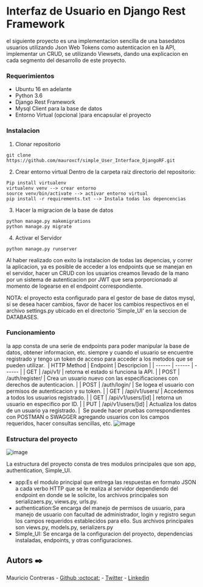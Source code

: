 # Interfaz de Usuario en Django Rest Framework

el siguiente proyecto es una implementacion sencilla de una basedatos usuarios utilizando Json Web Tokens como autenticacion en la API, implementar un CRUD, se utilizando Viewsets, dando una explicacion en cada segmento del desarrollo de este proyecto.

### Requerimientos

- Ubuntu 16 en adelante
- Python 3.6
- Django Rest Framework
- Mysql Client para la base de datos
- Entorno Virtual (opcional )para encapsular el proyecto

### Instalacion

1. Clonar repositorio
```
git clone https://github.com/mauroxcf/simple_User_Interface_DjangoRF.git
```
2. Crear entorno virtual
Dentro de la carpeta raiz directorio del repositorio:
```
Pip install virtualenv 
virtualenv venv --> crear entorno
source venv/bin/activate --> activar entorno virtual
pip install -r requirements.txt --> Instala todas las depencencias
```
3. Hacer la migracion de la base de datos
```
python manage.py makemigrations
python manage.py migrate
```
4. Activar el Servidor
```
python manage.py runserver
```
Al haber realizado con exito la instalacion de todas las depencias, y correr la aplicacion, ya es posible de acceder a los endpoints que se manejan en el servidor, hacer un CRUD con los usuarios creamos llevado de la mano por un sistema de autenticacion por JWT que sera porporcionado al momento de logearse en el endpoint correspondiente.

NOTA: el proyecto esta configurado para el gestor de base de datos mysql, si se desea hacer cambios, favor de hacer los cambios respectivos en el archivo settings.py ubicado en el directorio 'Simple_UI' en la seccion de DATABASES.

### Funcionamiento

la app consta de una serie de endpoints para poder manipular la base de datos, obtener informacion, etc. siempre y cuando el usuario se encuentre registrado y tengo un token de acceso para acceder a los metodos que se pueden utilizar.
​
| HTTP Method | Endpoint | Descripcion |
| ------ | ------ | ------ |
| GET | /api/v1/ | retorna el estado si funciona la API. |
| POST | /auth/register/ | Crea un usuario nuevo con las especificaciones con derechos de autenticacion. |
| POST | /auth/login/ | Se logea el usuario con permisos de autenticacion y su token. |
| GET | /api/v1/users/ | Accedemos a todos los usuarios registrado. |
| GET | /api/v1/users/[id] | retorna un usuario en especifico por ID. |
| PUT | /api/v1/users/[id] | Actualiza los datos de un usuario ya registrado. |
​
Se puede hacer pruebas correspondientes con POSTMAN o SWAGGER agregando usuarios con los campos requeridos, hacer consultas sencillas, etc.
![image](https://user-images.githubusercontent.com/66022141/121136872-bc9c2300-c7fb-11eb-80f2-94c5bf07c027.png)

### Estructura del proyecto
![image](https://user-images.githubusercontent.com/66022141/121137478-4946e100-c7fc-11eb-9130-ff0098450aec.png)

La estructura del proyecto consta de tres modulos principales que son app, authentication, Simple_UI.
- app:Es el modulo principal que entrega las respuestas en formato JSON a cada verbo HTTP que se le realiza al servidor dependiendo del endpoint en donde se le solicite, los archivos principales son serializaers.py, views.py, urls.py.
- authentication:Se encarga del manejo de permisos de usuario, para manejo de usuario con facultad de administrador, login y registro segun los campos requeridos establecidos para ello. Sus archivos principales son views.py, models.py, serializers.py
- Simple_UI: Se encarga de la configuracion del proyecto, dependencias instaladas, endpoints, y otras configuraciones.

## Autors ✒️
Mauricio Contreras - [Github :octocat:](https://github.com/mauroxcf) - [Twitter](https://twitter.com/MauroJCF) - [Linkedin](https://www.linkedin.com/in/mauricio-contrerasf/)
